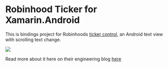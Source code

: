 # Robinhood Ticker for Xamarin.Android

This is bindings project for Robinhoods [ticker control](https://github.com/robinhood/ticker), an Android text view with scrolling text change.

![](https://github.com/robinhood/ticker/blob/master/assets/ticker_main.gif)

Read more about it here on their engineering blog [here](https://robinhood.engineering/hello-ticker-20eaf6e51689)